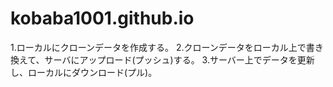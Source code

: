 # kobaba1001.github.io
1.ローカルにクローンデータを作成する。
2.クローンデータをローカル上で書き換えて、サーバにアップロード(プッシュ)する。
3.サーバー上でデータを更新し、ローカルにダウンロード(プル)。
